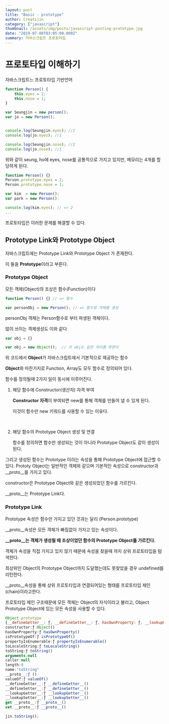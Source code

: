 ```yaml
---
layout: post
title: "Basic - prototype"
author: Creatijin
category: ["javascript"]
thumbnail: /assets/img/posts/javascript-posting-prototype.jpg
date: "2019-07-08T03:05:00.000Z"
summary: 자바스크립트 프로토타입
---
```

# 프로토타입 이해하기

자바스크립트느 프로토타입 기반언어


~~~javascript
function Person() {
    this.eyes = 2;
  	this.nose = 1;
}

var Seungjin = new person();
var jo = new Person();


console.log(Seungjin.eyes); //2
console.log(jo.eyes); //1

console.log(Seungjin.nose); //2
console.log(jo.nose); //1
~~~

위와 같이 seung, ho에 eyes, nose를 공통적으로 가지고 있지만, 메모리는 4개를 할당하게 된다.

~~~javascript
function Person() {}
Person.prototype.eyes = 2;
Person.prototype.nose = 1;

var kim  = new Person();
var park = new Person():

console.log(kim.eyes); // => 2
...
~~~

프로토타입은 이러한 문제를 해결할 수 있다.



## Prototype Link와 Prototype Object

자바스크립트에는 Prototype Link와 Prototype Object 가 존재한다.

이 둘을 **Prototype**이라고 부른다.



### Prototype Object

모든 객체(Object)의 조상은 함수(Function)이다

~~~javascript
function Person() {} // => 함수

var personObj = new Person(); // => 함수로 객체를 생성
~~~

personObj 객체는 Person함수로 부터 파생된 객체이다.

많이 쓰이는 객체생성도 이와 같다

~~~Javascript
var obj = {} 

var obj = new Object();  // 각 obj는 같은 의미를 뜻한다
~~~

위 코드에서 **Object**가 자바스크립트에서 기본적으로 제공하는 함수

**Object**와 마찬가지로 Function, Array도 모두 함수로 정의되어 있다.

함수를 정의될때 2가지 일이 동시에 이루어진다.

1. 해당 함수에 Constructor(생산자) 자격 부여

   **Constructor 자격**이 부여되면 new를 통해 객체를 만들어 낼 수 있게 된다.

   이것이 함수만 new 키워드를 사용할 수 있는 이유다.

   ​

2. 해당 함수의 Prototype Object 생성 및 연결

   함수를 정의하면 함수만 생성되는 것이 아니라 Prototype Object도 같이 생성이 된다.



그리고 생성된 함수는 Prototype 이라는 속성을 통해 Prototype Object에 접근할 수 있다. Prototy Object는 일반적인 객체와 같으며 기본적인 속성으로 constructor과 \__proto__를 가지고 있다.



constructor은 Prototype Object와 같은 생성되었던 함수를 가르킨다.

\__proto__는 Prototype Link다.





### Prototype Link

Prototype 속성은 함수만 가지고 있던 것과는 달리 (Person.prototype)

\__proto__속성은 모든 객체가 빠짐없이 가지고 있는 속성이다.

**\__proto__는 객체가 생성될 때 조상이었던 함수의 Prototype Object를 가르킨다.**



객체가 속성을 직접 가지고 있지 않기 때문에 속성을 찾을때 까지 상위 프로토타입을 탐색한다.

최상위인 Object의 Prototype Object까지 도달했는데도 못찾았을 경우 undefined를 리턴한다.

\__proto__속성을 통해 상위 프로토타입과 연결되어있는 형태를 프로토타입 체인(chain)이라고한다.



프로토타입 체인 구조때문에 모든 객체는 Object의 자식이라고 불리고, Object Prototype Object에 있는 모든 속성을 사용할 수 있다.

~~~Javascript
Object.prototype
{__defineGetter__: ƒ, __defineSetter__: ƒ, hasOwnProperty: ƒ, __lookupGetter__: ƒ, __lookupSetter__: ƒ, …}
constructor:ƒ Object()
hasOwnProperty:ƒ hasOwnProperty()
isPrototypeOf:ƒ isPrototypeOf()
propertyIsEnumerable:ƒ propertyIsEnumerable()
toLocaleString:ƒ toLocaleString()
toString:ƒ toString()
arguments:null
caller:null
length:0
name:"toString"
__proto__:ƒ ()
valueOf:ƒ valueOf()
__defineGetter__:ƒ __defineGetter__()
__defineSetter__:ƒ __defineSetter__()
__lookupGetter__:ƒ __lookupGetter__()
__lookupSetter__:ƒ __lookupSetter__()
get __proto__:ƒ __proto__()
set __proto__:ƒ __proto__()

jin.toString();
~~~





